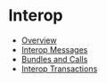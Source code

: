 # Interop

- [Overview](./overview.md)
- [Interop Messages](./interopmessages.md)
- [Bundles and Calls](./bundlesandcalls.md)
- [Interop Transactions](./interoptransactions.md)
